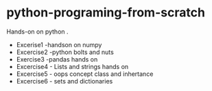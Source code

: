 # python-programing-from-scratch
Hands-on on python .
* Excerise1 -handson on numpy
* Excercise2 -python bolts and nuts
* Exercise3 -pandas hands on 
* Excercise4 - Lists and strings hands on
* Excercise5 - oops concept class and inhertance
* Excercise6 - sets and dictionaries


